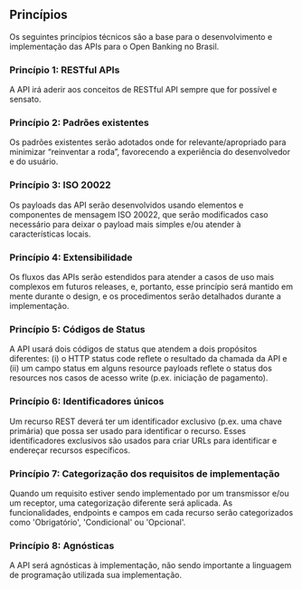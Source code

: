 ## Princípios

Os seguintes princípios técnicos são a base para o desenvolvimento e implementação das APIs para o Open Banking no Brasil.

### Princípio 1: RESTful APIs
A API irá aderir aos conceitos de RESTful API sempre que for possível e sensato.

### Princípio 2: Padrões existentes 
Os padrões existentes serão adotados onde for relevante/apropriado para minimizar “reinventar a roda”, favorecendo a experiência do desenvolvedor e do usuário.

### Princípio 3: ISO 20022
Os payloads das API serão desenvolvidos usando elementos e componentes de mensagem ISO 20022, que serão modificados caso necessário para deixar o payload mais simples e/ou atender à características locais.

### Princípio 4: Extensibilidade
Os fluxos das APIs serão estendidos para atender a casos de uso mais complexos em futuros releases, e, portanto, esse princípio será mantido em mente durante o design, e os procedimentos serão detalhados durante a implementação.

### Princípio 5: Códigos de Status
A API usará dois códigos de status que atendem a dois propósitos diferentes: (i) o HTTP status code reflete o resultado da chamada da API e (ii) um campo status em alguns resource payloads reflete o status dos resources nos casos de acesso write (p.ex. iniciação de pagamento).

### Princípio 6: Identificadores únicos
Um recurso REST deverá ter um identificador exclusivo (p.ex. uma chave primária) que possa ser usado para identificar o recurso. Esses identificadores exclusivos são usados para criar URLs para identificar e endereçar recursos específicos.

### Princípio 7: Categorização dos requisitos de implementação
Quando um requisito estiver sendo implementado por um transmissor e/ou um receptor, uma categorização diferente será aplicada. As funcionalidades, endpoints e campos em cada recurso serão categorizados como 'Obrigatório', 'Condicional' ou 'Opcional'.

### Princípio 8: Agnósticas
A API será agnósticas à implementação, não sendo importante a linguagem de programação utilizada sua implementação.